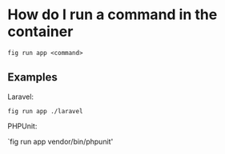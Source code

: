 # How do I run a command in the container

`fig run app <command>`

## Examples

Laravel:

`fig run app ./laravel`

PHPUnit:

`fig run app vendor/bin/phpunit'

